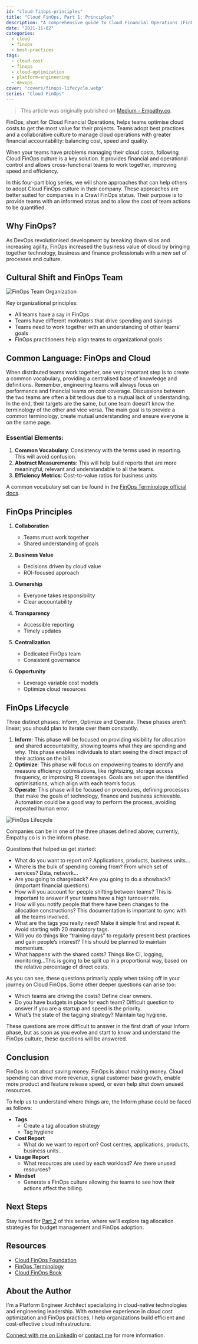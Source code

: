 ```yaml
---
id: "cloud-finops-principles"
title: "Cloud FinOps, Part 1: Principles"
description: "A comprehensive guide to Cloud Financial Operations (FinOps) principles, helping teams optimize cloud costs while balancing speed and quality"
date: "2021-11-02"
categories:
  - cloud
  - finops
  - best-practices
tags:
  - cloud-cost
  - finops
  - cloud-optimization
  - platform-engineering
  - devops
cover: "covers/finops-lifecycle.webp"
series: "Cloud FinOps"
---
```


> This article was originally published on [Medium - Empathy.co](https://medium.com/empathyco/cloud-finops-part-1-principles-79b88aeeab4f).

FinOps, short for Cloud Financial Operations, helps teams optimise cloud costs to get the most value for their projects. Teams adopt best practices and a collaborative culture to manage cloud operations with greater financial accountability: balancing cost, speed and quality.

When your teams have problems managing their cloud costs, following Cloud FinOps culture is a key solution. It provides financial and operational control and allows cross-functional teams to work together, improving speed and efficiency.

In this four-part blog series, we will share approaches that can help others to adopt Cloud FinOps culture in their company. These approaches are better suited for companies in a Crawl FinOps status. Their purpose is to provide teams with an informed status and to allow the cost of team actions to be quantified.

## Why FinOps?

As DevOps revolutionised development by breaking down silos and increasing agility, FinOps increased the business value of cloud by bringing together technology, business and finance professionals with a new set of processes and culture.

## Cultural Shift and FinOps Team

![FinOps Team Organization](/images/posts/finops-team.webp)

Key organizational principles:
- All teams have a say in FinOps
- Teams have different motivators that drive spending and savings
- Teams need to work together with an understanding of other teams' goals
- FinOps practitioners help align teams to organizational goals

## Common Language: FinOps and Cloud

When distributed teams work together, one very important step is to create a common vocabulary, providing a centralised base of knowledge and definitions. Remember, engineering teams will always focus on performance and financial teams on cost coverage. Discussions between the two teams are often a bit tedious due to a mutual lack of understanding. In the end, their targets are the same, but one team doesn’t know the terminology of the other and vice versa. The main goal is to provide a common terminology, create mutual understanding and ensure everyone is on the same page.

### Essential Elements:
1. **Common Vocabulary**: Consistency with the terms used in reporting. This will avoid confusion.
2. **Abstract Measurements**: This will help build reports that are more meaningful, relevant and understandable to all the teams.
3. **Efficiency Metrics**: Cost-to-value ratios for business units

A common vocabulary set can be found in the [FinOps Terminology official docs](https://www.finops.org/assets/terminology/).

## FinOps Principles

1. **Collaboration**
   - Teams must work together
   - Shared understanding of goals

2. **Business Value**
   - Decisions driven by cloud value
   - ROI-focused approach

3. **Ownership**
   - Everyone takes responsibility
   - Clear accountability

4. **Transparency**
   - Accessible reporting
   - Timely updates

5. **Centralization**
   - Dedicated FinOps team
   - Consistent governance

6. **Opportunity**
   - Leverage variable cost models
   - Optimize cloud resources

## FinOps Lifecycle

Three distinct phases: Inform, Optimize and Operate. These phases aren’t linear; you should plan to iterate over them constantly.

1. **Inform**: This phase will be focused on providing visibility for allocation and shared accountability, showing teams what they are spending and why. This phase enables individuals to start seeing the direct impact of their actions on the bill.
2. **Optimize**: This phase will focus on empowering teams to identify and measure efficiency optimisations, like rightsizing, storage access frequency, or improving RI coverages. Goals are set upon the identified optimisations, which align with each team’s focus.
3. **Operate**: This phase will be focused on procedures, defining processes that make the goals of technology, finance and business achievable. Automation could be a good way to perform the process, avoiding repeated human error.

![FinOps Lifecycle](/images/posts/finops-lifecycle.webp)

Companies can be in one of the three phases defined above; currently, Empathy.co is in the inform phase.

Questions that helped us get started:

- What do you want to report on? Applications, products, business units…
- Where is the bulk of spending coming from? From which set of services? Data, network…
- Are you going to chargeback? Are you going to do a showback? (important financial questions)
- How will you account for people shifting between teams? This is important to answer if your teams have a high turnover rate.
- How will you notify people that there have been changes to the allocation constructions? This documentation is important to sync with all the teams involved.
- What are the tags you really need? Make it simple first and repeat it. Avoid starting with 20 mandatory tags.
- Will you do things like “training days” to regularly present best practices and gain people’s interest? This should be planned to maintain momentum.
- What happens with the shared costs? Things like CI, logging, monitoring…This is going to be split up in a proportional way, based on the relative percentage of direct costs.


As you can see, these questions primarily apply when taking off in your journey on Cloud FinOps. Some other deeper questions can arise too:

- Which teams are driving the costs? Define clear owners.
- Do you have budgets in place for each team? Difficult question to answer if you are a startup and speed is the priority.
- What’s the state of the tagging strategy? Maintain tag hygiene.

These questions are more difficult to answer in the first draft of your Inform phase, but as soon as you evolve and start to know and understand the FinOps culture, these questions will be answered.

## Conclusion

FinOps is not about saving money. FinOps is about making money. Cloud spending can drive more revenue, signal customer base growth, enable more product and feature release speed, or even help shut down unused resources.

To help us to understand where things are, the Inform phase could be faced as follows:

- **Tags**
    - Create a tag allocation strategy
    - Tag hygiene
- **Cost Report**
    - What do we want to report on? Cost centres, applications, products, business units…
- **Usage Report**
    - What resources are used by each workload? Are there unused resources?
- **Mindset**
    - Generate a FinOps culture allowing the teams to see how their actions affect the billing.


## Next Steps

Stay tuned for [Part 2](/posts/cloud-finops-tag-allocation) of this series, where we'll explore tag allocation strategies for budget management and FinOps adoption.

## Resources

- [Cloud FinOps Foundation](https://www.finops.org/)
- [FinOps Terminology](https://www.finops.org/terminology/)
- [Cloud FinOps Book](https://www.oreilly.com/library/view/cloud-finops/9781492054610/)

## About the Author

I'm a Platform Engineer Architect specializing in cloud-native technologies and engineering leadership. With extensive experience in cloud cost optimization and FinOps practices, I help organizations build efficient and cost-effective cloud infrastructure.

[Connect with me on LinkedIn](https://www.linkedin.com/in/ramiroalvfer/) or [contact me](/contact) for more information.